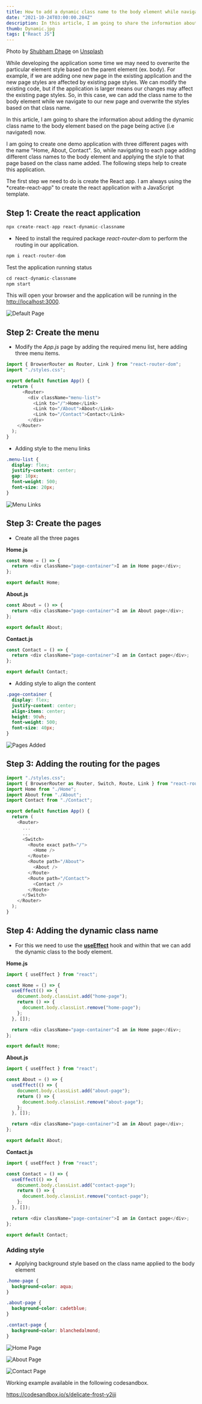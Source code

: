 ```yaml
---
title: How to add a dynamic class name to the body element while navigating the page?
date: "2021-10-24T03:00:00.284Z"
description: In this article, I am going to share the information about adding the dynamic class name to the body element based on the page is active (i.e navigated) now...
thumb: Dynamic.jpg
tags: ["React JS"]
---
```


<div class="photo-details">Photo by <a href="https://unsplash.com/@theshubhamdhage?utm_source=unsplash&utm_medium=referral&utm_content=creditCopyText">Shubham Dhage</a> on <a href="https://unsplash.com/s/photos/dynamic?utm_source=unsplash&utm_medium=referral&utm_content=creditCopyText">Unsplash</a></div>  
  
While developing the application some time we may need to overwrite the particular element style based on the parent element (ex. body). For example, if we are adding one new page in the existing application and the new page styles are affected by existing page styles. We can modify the existing code, but if the application is larger means our changes may affect the existing page styles. So, in this case, we can add the class name to the body element while we navigate to our new page and overwrite the styles based on that class name.

In this article, I am going to share the information about adding the dynamic class name to the body element based on the page being active (i.e navigated) now.

I am going to create one demo application with three different pages with the name "Home, About, Contact". So, while navigating to each page adding different class names to the body element and applying the style to that page based on the class name added. The following steps help to create this application.

The first step we need to do is create the React app. I am always using the *create-react-app" to create the react application with a JavaScript template.

## Step 1: Create the react application

```js
npx create-react-app react-dynamic-classname

```

* Need to install the required package *react-router-dom* to perform the routing in our application.

```js
npm i react-router-dom
```

Test the application running status

```js
cd react-dynamic-classname
npm start
```

This will open your browser and the application will be running in the [http://localhost:3000](http://localhost:3000).

![Default Page](./InitialPage.png)

## Step 2: Create the menu

* Modify the *App.js* page by adding the required menu list, here adding three menu items.

```js
import { BrowserRouter as Router, Link } from "react-router-dom";
import "./styles.css";

export default function App() {
  return (
      <Router>
        <div className="menu-list">
          <Link to="/">Home</Link>
          <Link to="/About">About</Link>
          <Link to="/Contact">Contact</Link>
        </div>
    </Router>
  );
}

```
* Adding style to the menu links

```css
.menu-list {
  display: flex;
  justify-content: center;
  gap: 10px;
  font-weight: 500;
  font-size: 20px;
}
```

![Menu Links](./MenuLinks.png)

## Step 3: Create the pages

* Create all the three pages

**Home.js**

```js
const Home = () => {
  return <div className="page-container">I am in Home page</div>;
};

export default Home;

```

**About.js**

```js
const About = () => {
  return <div className="page-container">I am in About page</div>;
};

export default About;

```

**Contact.js**

```js
const Contact = () => {
  return <div className="page-container">I am in Contact page</div>;
};

export default Contact;

```
* Adding style to align the content

```css
.page-container {
  display: flex;
  justify-content: center;
  align-items: center;
  height: 90vh;
  font-weight: 500;
  font-size: 40px;
}
```

![Pages Added](./PageAdded.png)

## Step 3: Adding the routing for the pages

```js
import "./styles.css";
import { BrowserRouter as Router, Switch, Route, Link } from "react-router-dom";
import Home from "./Home";
import About from "./About";
import Contact from "./Contact";

export default function App() {
  return (
    <Router>
      ...
      ...
      <Switch>
        <Route exact path="/">
          <Home />
        </Route>
        <Route path="/About">
          <About />
        </Route>
        <Route path="/Contact">
          <Contact />
        </Route>
      </Switch>
    </Router>
  );
}

```

## Step 4: Adding the dynamic class name

* For this we need to use the [**useEffect**](https://reactjs.org/docs/hooks-effect.html) hook and within that we can add the dynamic class to the body element.

**Home.js**

```js
import { useEffect } from "react";

const Home = () => {
  useEffect(() => {
    document.body.classList.add("home-page");
    return () => {
      document.body.classList.remove("home-page");
    };
  }, []);

  return <div className="page-container">I am in Home page</div>;
};

export default Home;

```

**About.js**

```js
import { useEffect } from "react";

const About = () => {
  useEffect(() => {
    document.body.classList.add("about-page");
    return () => {
      document.body.classList.remove("about-page");
    };
  }, []);

  return <div className="page-container">I am in About page</div>;
};

export default About;

```
**Contact.js**

```js
import { useEffect } from "react";

const Contact = () => {
  useEffect(() => {
    document.body.classList.add("contact-page");
    return () => {
      document.body.classList.remove("contact-page");
    };
  }, []);

  return <div className="page-container">I am in Contact page</div>;
};

export default Contact;

```

### Adding style

- Applying background style based on the class name applied to the body element

```css
.home-page {
  background-color: aqua;
}

.about-page {
  background-color: cadetblue;
}

.contact-page {
  background-color: blanchedalmond;
}
```
![Home Page](./HomePage.png)

![About Page](./AboutPage.png)

![Contact Page](./ContactPage.png)

Working example available in the following codesandbox.

https://codesandbox.io/s/delicate-frost-y2iji